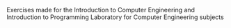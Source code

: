 Exercises made for the Introduction to Computer Engineering and Introduction to Programming Laboratory for Computer Engineering subjects
